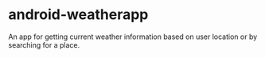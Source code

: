 # android-weatherapp
An app for getting current weather information based on user location or by searching for a place.
